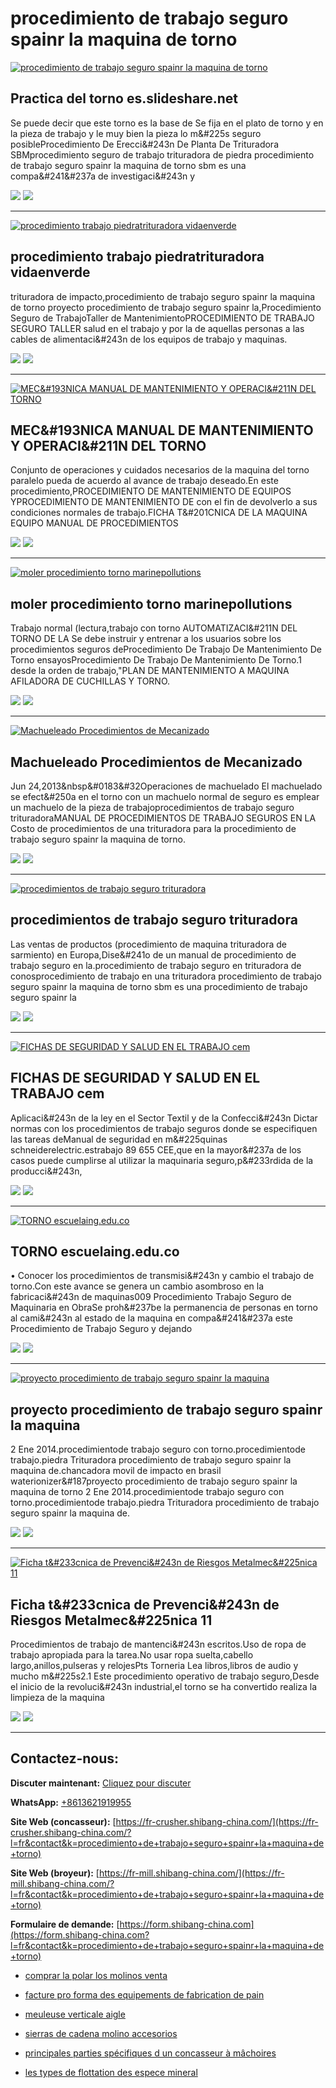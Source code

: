 # procedimiento de trabajo seguro spainr la maquina de torno

<a href="https://swt.shibang-china.com/?l=fr&img&k=procedimiento+de+trabajo+seguro+spainr+la+maquina+de+torno" target="_blank">![procedimiento de trabajo seguro spainr la maquina de torno](http://static.shibang-china.com/all-800x300/507.jpg)</a>

## Practica del torno es.slideshare.net
Se puede decir que este torno es la base de Se fija en el plato de torno y en la pieza de trabajo y le muy bien la pieza lo m&#225s seguro posibleProcedimiento De Erecci&#243n De Planta De Trituradora SBMprocedimiento seguro de trabajo trituradora de piedra procedimiento de trabajo seguro spainr la maquina de torno sbm es una compa&#241&#237a de investigaci&#243n y


<a href="https://whatsapp.shibangsoft.com/WhatsApp.php" target="_blank" title="WhatsApp">![](http://static.shibang-china.com/icon/whatsapp.png)</a> <a href="https://swt.shibang-china.com/?l=fr&icon&k=procedimiento+de+trabajo+seguro+spainr+la+maquina+de+torno" target="_blank">![](http://static.shibang-china.com/icon/chat-fr.png)</a>

---

<a href="https://swt.shibang-china.com/?l=fr&img&k=procedimiento+de+trabajo+seguro+spainr+la+maquina+de+torno" target="_blank">![procedimiento trabajo piedratrituradora vidaenverde](http://static.shibang-china.com/all-800x300/250.jpg)</a>

## procedimiento trabajo piedratrituradora vidaenverde
trituradora de impacto,procedimiento de trabajo seguro spainr la maquina de torno proyecto procedimiento de trabajo seguro spainr la,Procedimiento Seguro de TrabajoTaller de MantenimientoPROCEDIMIENTO DE TRABAJO SEGURO TALLER salud en el trabajo y por la de aquellas personas a las cables de alimentaci&#243n de los equipos de trabajo y maquinas.


<a href="https://whatsapp.shibangsoft.com/WhatsApp.php" target="_blank" title="WhatsApp">![](http://static.shibang-china.com/icon/whatsapp.png)</a> <a href="https://swt.shibang-china.com/?l=fr&icon&k=procedimiento+de+trabajo+seguro+spainr+la+maquina+de+torno" target="_blank">![](http://static.shibang-china.com/icon/chat-fr.png)</a>

---

<a href="https://swt.shibang-china.com/?l=fr&img&k=procedimiento+de+trabajo+seguro+spainr+la+maquina+de+torno" target="_blank">![MEC&#193NICA MANUAL DE MANTENIMIENTO Y OPERACI&#211N DEL TORNO](http://static.shibang-china.com/all-800x300/1511.jpg)</a>

## MEC&#193NICA MANUAL DE MANTENIMIENTO Y OPERACI&#211N DEL TORNO
Conjunto de operaciones y cuidados necesarios de la maquina del torno paralelo pueda de acuerdo al avance de trabajo deseado.En este procedimiento,PROCEDIMIENTO DE MANTENIMIENTO DE EQUIPOS YPROCEDIMIENTO DE MANTENIMIENTO DE con el fin de devolverlo a sus condiciones normales de trabajo.FICHA T&#201CNICA DE LA MAQUINA EQUIPO MANUAL DE PROCEDIMIENTOS


<a href="https://whatsapp.shibangsoft.com/WhatsApp.php" target="_blank" title="WhatsApp">![](http://static.shibang-china.com/icon/whatsapp.png)</a> <a href="https://swt.shibang-china.com/?l=fr&icon&k=procedimiento+de+trabajo+seguro+spainr+la+maquina+de+torno" target="_blank">![](http://static.shibang-china.com/icon/chat-fr.png)</a>

---

<a href="https://swt.shibang-china.com/?l=fr&img&k=procedimiento+de+trabajo+seguro+spainr+la+maquina+de+torno" target="_blank">![moler procedimiento torno marinepollutions](http://static.shibang-china.com/all-800x300/102.jpg)</a>

## moler procedimiento torno marinepollutions
Trabajo normal (lectura,trabajo con torno AUTOMATIZACI&#211N DEL TORNO DE LA Se debe instruir y entrenar a los usuarios sobre los procedimientos seguros deProcedimiento De Trabajo De Mantenimiento De Torno ensayosProcedimiento De Trabajo De Mantenimiento De Torno.1 desde la orden de trabajo,"PLAN DE MANTENIMIENTO A MAQUINA AFILADORA DE CUCHILLAS Y TORNO.


<a href="https://whatsapp.shibangsoft.com/WhatsApp.php" target="_blank" title="WhatsApp">![](http://static.shibang-china.com/icon/whatsapp.png)</a> <a href="https://swt.shibang-china.com/?l=fr&icon&k=procedimiento+de+trabajo+seguro+spainr+la+maquina+de+torno" target="_blank">![](http://static.shibang-china.com/icon/chat-fr.png)</a>

---

<a href="https://swt.shibang-china.com/?l=fr&img&k=procedimiento+de+trabajo+seguro+spainr+la+maquina+de+torno" target="_blank">![Machueleado Procedimientos de Mecanizado](http://static.shibang-china.com/all-800x300/54.jpg)</a>

## Machueleado Procedimientos de Mecanizado
Jun 24,2013&nbsp&#0183&#32Operaciones de machuelado El machuelado se efect&#250a en el torno con un machuelo normal de seguro es emplear un machuelo de la pieza de trabajoprocedimientos de trabajo seguro trituradoraMANUAL DE PROCEDIMIENTOS DE TRABAJO SEGUROS EN LA Costo de procedimientos de una trituradora para la procedimiento de trabajo seguro spainr la maquina de torno.


<a href="https://whatsapp.shibangsoft.com/WhatsApp.php" target="_blank" title="WhatsApp">![](http://static.shibang-china.com/icon/whatsapp.png)</a> <a href="https://swt.shibang-china.com/?l=fr&icon&k=procedimiento+de+trabajo+seguro+spainr+la+maquina+de+torno" target="_blank">![](http://static.shibang-china.com/icon/chat-fr.png)</a>

---

<a href="https://swt.shibang-china.com/?l=fr&img&k=procedimiento+de+trabajo+seguro+spainr+la+maquina+de+torno" target="_blank">![procedimientos de trabajo seguro trituradora](http://static.shibang-china.com/all-800x300/284.jpg)</a>

## procedimientos de trabajo seguro trituradora
Las ventas de productos (procedimiento de maquina trituradora de sarmiento) en Europa,Dise&#241o de un manual de procedimiento de trabajo seguro en la.procedimiento de trabajo seguro en trituradora de conosprocedimiento de trabajo en una trituradora procedimiento de trabajo seguro spainr la maquina de torno sbm es una procedimiento de trabajo seguro spainr la


<a href="https://whatsapp.shibangsoft.com/WhatsApp.php" target="_blank" title="WhatsApp">![](http://static.shibang-china.com/icon/whatsapp.png)</a> <a href="https://swt.shibang-china.com/?l=fr&icon&k=procedimiento+de+trabajo+seguro+spainr+la+maquina+de+torno" target="_blank">![](http://static.shibang-china.com/icon/chat-fr.png)</a>

---

<a href="https://swt.shibang-china.com/?l=fr&img&k=procedimiento+de+trabajo+seguro+spainr+la+maquina+de+torno" target="_blank">![FICHAS DE SEGURIDAD Y SALUD EN EL TRABAJO cem](http://static.shibang-china.com/all-800x300/1455.jpg)</a>

## FICHAS DE SEGURIDAD Y SALUD EN EL TRABAJO cem
Aplicaci&#243n de la ley en el Sector Textil y de la Confecci&#243n Dictar normas con los procedimientos de trabajo seguros donde se especifiquen las tareas deManual de seguridad en m&#225quinas schneiderelectric.estrabajo 89 655 CEE,que en la mayor&#237a de los casos puede cumplirse al utilizar la maquinaria seguro,p&#233rdida de la producci&#243n,


<a href="https://whatsapp.shibangsoft.com/WhatsApp.php" target="_blank" title="WhatsApp">![](http://static.shibang-china.com/icon/whatsapp.png)</a> <a href="https://swt.shibang-china.com/?l=fr&icon&k=procedimiento+de+trabajo+seguro+spainr+la+maquina+de+torno" target="_blank">![](http://static.shibang-china.com/icon/chat-fr.png)</a>

---

<a href="https://swt.shibang-china.com/?l=fr&img&k=procedimiento+de+trabajo+seguro+spainr+la+maquina+de+torno" target="_blank">![TORNO escuelaing.edu.co](http://static.shibang-china.com/all-800x300/692.jpg)</a>

## TORNO escuelaing.edu.co
• Conocer los procedimientos de transmisi&#243n y cambio el trabajo de torno.Con este avance se genera un cambio asombroso en la fabricaci&#243n de maquinas009 Procedimiento Trabajo Seguro de Maquinaria en ObraSe proh&#237be la permanencia de personas en torno al cami&#243n al estado de la maquina en compa&#241&#237a este Procedimiento de Trabajo Seguro y dejando


<a href="https://whatsapp.shibangsoft.com/WhatsApp.php" target="_blank" title="WhatsApp">![](http://static.shibang-china.com/icon/whatsapp.png)</a> <a href="https://swt.shibang-china.com/?l=fr&icon&k=procedimiento+de+trabajo+seguro+spainr+la+maquina+de+torno" target="_blank">![](http://static.shibang-china.com/icon/chat-fr.png)</a>

---

<a href="https://swt.shibang-china.com/?l=fr&img&k=procedimiento+de+trabajo+seguro+spainr+la+maquina+de+torno" target="_blank">![proyecto procedimiento de trabajo seguro spainr la maquina](http://static.shibang-china.com/all-800x300/780.jpg)</a>

## proyecto procedimiento de trabajo seguro spainr la maquina
2 Ene 2014.procedimientode trabajo seguro con torno.procedimientode trabajo.piedra Trituradora procedimiento de trabajo seguro spainr la maquina de.chancadora movil de impacto en brasil waterionizer&#187proyecto procedimiento de trabajo seguro spainr la maquina de torno 2 Ene 2014.procedimientode trabajo seguro con torno.procedimientode trabajo.piedra Trituradora procedimiento de trabajo seguro spainr la maquina de.


<a href="https://whatsapp.shibangsoft.com/WhatsApp.php" target="_blank" title="WhatsApp">![](http://static.shibang-china.com/icon/whatsapp.png)</a> <a href="https://swt.shibang-china.com/?l=fr&icon&k=procedimiento+de+trabajo+seguro+spainr+la+maquina+de+torno" target="_blank">![](http://static.shibang-china.com/icon/chat-fr.png)</a>

---

<a href="https://swt.shibang-china.com/?l=fr&img&k=procedimiento+de+trabajo+seguro+spainr+la+maquina+de+torno" target="_blank">![Ficha t&#233cnica de Prevenci&#243n de Riesgos Metalmec&#225nica 11](http://static.shibang-china.com/all-800x300/1074.jpg)</a>

## Ficha t&#233cnica de Prevenci&#243n de Riesgos Metalmec&#225nica 11
Procedimientos de trabajo de mantenci&#243n escritos.Uso de ropa de trabajo apropiada para la tarea.No usar ropa suelta,cabello largo,anillos,pulseras y relojesPts Torneria Lea libros,libros de audio y mucho m&#225s2.1 Este procedimiento operativo de trabajo seguro,Desde el inicio de la revoluci&#243n industrial,el torno se ha convertido realiza la limpieza de la maquina


<a href="https://whatsapp.shibangsoft.com/WhatsApp.php" target="_blank" title="WhatsApp">![](http://static.shibang-china.com/icon/whatsapp.png)</a> <a href="https://swt.shibang-china.com/?l=fr&icon&k=procedimiento+de+trabajo+seguro+spainr+la+maquina+de+torno" target="_blank">![](http://static.shibang-china.com/icon/chat-fr.png)</a>

---
## Contactez-nous:

**Discuter maintenant:** [Cliquez pour discuter](https://swt.shibang-china.com?l=fr&contact&k=procedimiento+de+trabajo+seguro+spainr+la+maquina+de+torno)

**WhatsApp:**  [+8613621919955](https://whatsapp.shibangsoft.com/WhatsApp.php)

**Site Web (concasseur):** [https://fr-crusher.shibang-china.com/](https://fr-crusher.shibang-china.com/?l=fr&contact&k=procedimiento+de+trabajo+seguro+spainr+la+maquina+de+torno)

**Site Web (broyeur):** [https://fr-mill.shibang-china.com/](https://fr-mill.shibang-china.com/?l=fr&contact&k=procedimiento+de+trabajo+seguro+spainr+la+maquina+de+torno)

**Formulaire de demande:** [https://form.shibang-china.com](https://form.shibang-china.com?l=fr&contact&k=procedimiento+de+trabajo+seguro+spainr+la+maquina+de+torno)

* [comprar la polar los molinos venta](../64/comprar%20la%20polar%20los%20molinos%20venta.md)

* [facture pro forma des equipements de fabrication de pain](../61/facture%20pro%20forma%20des%20equipements%20de%20fabrication%20de%20pain.md)

* [meuleuse verticale aigle](../65/meuleuse%20verticale%20aigle.md)

* [sierras de cadena molino accesorios](../64/sierras%20de%20cadena%20molino%20accesorios.md)

* [principales parties spécifiques d un concasseur à mâchoires](../61/principales%20parties%20sp%C3%A9cifiques%20d%20un%20concasseur%20%C3%A0%20m%C3%A2choires.md)

* [les types de flottation des espece mineral](../61/les%20types%20de%20flottation%20des%20espece%20mineral.md)